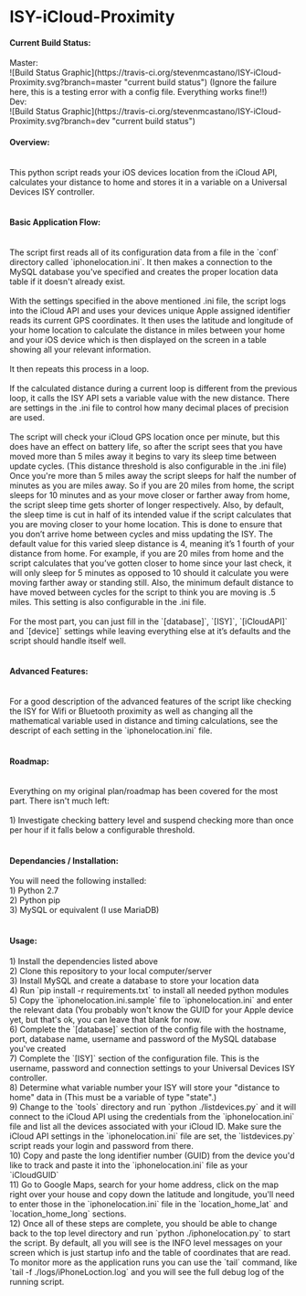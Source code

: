 # ISY-iCloud-Proximity

<h4>Current Build Status:</h4>
Master:<br>
![Build Status Graphic](https://travis-ci.org/stevenmcastano/ISY-iCloud-Proximity.svg?branch=master "current build status") (Ignore the failure here, this is a testing error with a config file. Everything works fine!!)<br>
Dev:<br>
![Build Status Graphic](https://travis-ci.org/stevenmcastano/ISY-iCloud-Proximity.svg?branch=dev "current build status")<br>

<h4>Overview:</h4><br>
This python script reads your iOS devices location from the iCloud API, calculates your distance to home and stores it in a variable on a Universal Devices ISY controller.<br>
<br>
<h4>Basic Application Flow:</h4><br>
The script first reads all of its configuration data from a file in the `conf` directory called `iphonelocation.ini`. It then makes a connection to the MySQL database you've specified and creates the proper location data table if it doesn't already exist.<br>
<br>
With the settings specified in the above mentioned .ini file, the script logs into the iCloud API and uses your devices unique Apple assigned identifier reads its current GPS coordinates. It then uses the latitude and longitude of your home location to calculate the distance in miles between your home and your iOS device which is then displayed on the screen in a table showing all your relevant information.<br>
<br>
It then repeats this process in a loop.<br>
<br>
If the calculated distance during a current loop is different from the previous loop, it calls the ISY API sets a variable value with the new distance. There are settings in the .ini file to control how many decimal places of precision are used.<br>
<br>
The script will check your iCloud GPS location once per minute, but this does have an effect on battery life, so after the script sees that you have moved more than 5 miles away it begins to vary its sleep time between update cycles. (This distance threshold is also configurable in the .ini file) Once you're more than 5 miles away the script sleeps for half the number of minutes as you are miles away. So if you are 20 miles from home, the script sleeps for 10 minutes and as your move closer or farther away from home, the script sleep time gets shorter of longer respectively. Also, by default, the sleep time is cut in half of its intended value if the script calculates that you are moving closer to your home location. This is done to ensure that you don’t arrive home between cycles and miss updating the ISY. The default value for this varied sleep distance is 4, meaning it’s 1 fourth of your distance from home. For example, if you are 20 miles from home and the script calculates that you’ve gotten closer to home since your last check, it will only sleep for 5 minutes as opposed to 10 should it calculate you were moving farther away or standing still. Also, the minimum default distance to have moved between cycles for the script to think you are moving is .5 miles. This setting is also configurable in the .ini file.<br>
<br>
For the most part, you can just fill in the `[database]`, `[ISY]`, `[iCloudAPI]` and `[device]` settings while leaving everything else at it’s defaults and the script should handle itself well.<br>
<br>
<h4>Advanced Features:</h4><br>
For a good description of the advanced features of the script like checking the ISY for Wifi or Bluetooth proximity as well as changing all the mathematical variable used in distance and timing calculations, see the descript of each setting in the `iphonelocation.ini` file.<br>
<br>
<h4>Roadmap:</h4><br>
Everything on my original plan/roadmap has been covered for the most part. There isn't much left:<br>
<br>
1)	Investigate checking battery level and suspend checking more than once per hour if it falls below a configurable threshold.<br>
<br>
<h4>Dependancies / Installation:</h4>
You will need the following installed:<br>
1) Python 2.7<br>
2) Python pip<br>
3) MySQL or equivalent (I use MariaDB)<br>
<br>
<h4>Usage:</h4>
1) Install the dependencies listed above<br>
2) Clone this repository to your local computer/server<br>
3) Install MySQL and create a database to store your location data<br>
4) Run `pip install -r requirements.txt` to install all needed python modules<br>
5) Copy the `iphonelocation.ini.sample` file to `iphonelocation.ini` and enter the relevant data (You probably won't know the GUID for your Apple device yet, but that's ok, you can leave that blank for now.<br>
6) Complete the `[database]` section of the config file with the hostname, port, database name, username and password of the MySQL database you've created<br>
7) Complete the `[ISY]` section of the configuration file. This is the username, password and connection settings to your Universal Devices ISY controller.<br>
8) Determine what variable number your ISY will store your "distance to home" data in (This must be a variable of type "state".)<br>
9) Change to the `tools` directory and run `python ./listdevices.py` and it will connect to the iCloud API using the credentials from the `iphonelocation.ini` file and list all the devices associated with your iCloud ID. Make sure the iCloud API settings in the `iphonelocation.ini` file are set, the `listdevices.py` script reads your login and password from there.<br>
10) Copy and paste the long identifier number (GUID) from the device you'd like to track and paste it into the `iphonelocation.ini` file as your `iCloudGUID`<br>
11) Go to Google Maps, search for your home address, click on the map right over your house and copy down the latitude and longitude, you'll need to enter those in the `iphonelocation.ini` file in the `location_home_lat` and `location_home_long` sections.<br>
12) Once all of these steps are complete, you should be able to change back to the top level directory and run `python ./iphonelocation.py` to start the script. By default, all you will see is the INFO level messages on your screen which is just startup info and the table of coordinates that are read. To monitor more as the application runs you can use the `tail` command, like `tail -f ./logs/iPhoneLoction.log` and you will see the full debug log of the running script.

